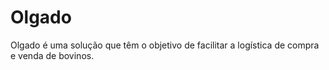 # Olgado
</hr>

<p>Olgado é uma solução que têm o objetivo de facilitar a logística de compra e venda de bovinos.</p>
